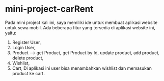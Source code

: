 # mini-project-carRent

Pada mini project kali ini, saya memiliki ide untuk membuat aplikasi website untuk sewa mobil. 
Ada beberapa fitur yang tersedia di aplikasi website ini, yaitu:
1. Register User,
2. Login User,
3. Product --> get Product, get Product by Id, update product, add product, delete product,
4. Wishlist,
5. Cart,
Di aplikasi ini user bisa menambahkan wishlist dan memasukan product ke cart.
